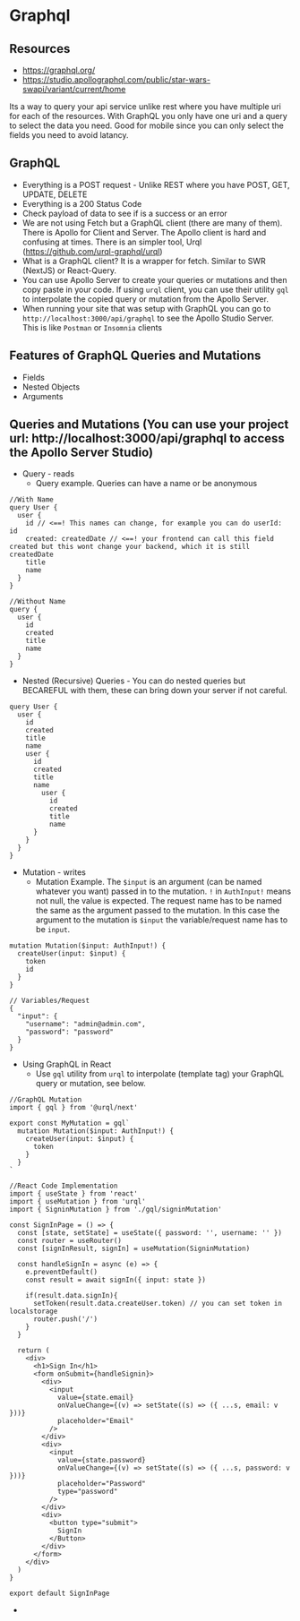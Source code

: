# Graphql

## Resources
+ https://graphql.org/
+ https://studio.apollographql.com/public/star-wars-swapi/variant/current/home

Its a way to query your api service unlike rest where you have multiple uri for each of the resources.  With GraphQL you only have one uri and a query to select the data you need. Good for mobile since you can only select the fields you need to avoid latancy. 

## GraphQL
+ Everything is a POST request - Unlike REST where you have POST, GET, UPDATE, DELETE
+ Everything is a 200 Status Code
+ Check payload of data to see if is a success or an error
+ We are not using Fetch but a GraphQL client (there are many of them).  There is Apollo for Client and Server.  The Apollo client is hard and confusing at times.  There is an simpler tool, Urql (https://github.com/urql-graphql/urql)
+ What is a GraphQL client? It is a wrapper for fetch. Similar to SWR (NextJS) or React-Query.
+ You can use Apollo Server to create your queries or mutations and then copy paste in your code.  If using `urql` client, you can use their utility `gql` to interpolate the copied query or mutation from the Apollo Server.
+ When running your site that was setup with GraphQL you can go to `http://localhost:3000/api/graphql` to see the Apollo Studio Server.  This is like `Postman` or `Insomnia` clients

## Features of GraphQL Queries and Mutations
- Fields
- Nested Objects
- Arguments

## Queries and Mutations (You can use your project url: http://localhost:3000/api/graphql to access the Apollo Server Studio)
+ Query - reads
  + Query example. Queries can have a name or be anonymous
```
//With Name
query User {
  user {
    id // <==! This names can change, for example you can do userId: id
    created: createdDate // <==! your frontend can call this field created but this wont change your backend, which it is still createdDate
    title
    name
  }
}

//Without Name
query {
  user {
    id
    created
    title
    name
  }
}
```
  + Nested (Recursive) Queries - You can do nested queries but BECAREFUL with them, these can bring down your server if not careful.
```
query User {
  user {
    id
    created
    title
    name
    user {
      id
      created
      title
      name
        user {
          id
          created
          title
          name
      }
    }
  }
}
```
+ Mutation - writes
  + Mutation Example. The `$input` is an argument (can be named whatever you want) passed in to the mutation. `!` in `AuthInput!` means not null, the value is expected.  The request name has to be named the same as the argument passed to the mutation.  In this case the argument to the mutation is `$input` the variable/request name has to be `input`.
```
mutation Mutation($input: AuthInput!) {
  createUser(input: $input) {
    token
    id
  }
}

// Variables/Request
{
  "input": {
    "username": "admin@admin.com",
    "password": "password"
  }
}
```
+ Using GraphQL in React
  + Use `gql` utility from `urql` to interpolate (template tag) your GraphQL query or mutation, see below.
```
//GraphQL Mutation
import { gql } from '@urql/next'

export const MyMutation = gql`
  mutation Mutation($input: AuthInput!) {
    createUser(input: $input) {
      token
    }
  }
`

//React Code Implementation
import { useState } from 'react'
import { useMutation } from 'urql'
import { SigninMutation } from './gql/signinMutation'

const SignInPage = () => {
  const [state, setState] = useState({ password: '', username: '' })
  const router = useRouter()
  const [signInResult, signIn] = useMutation(SigninMutation)

  const handleSignIn = async (e) => {
    e.preventDefault()
    const result = await signIn({ input: state })

    if(result.data.signIn){
      setToken(result.data.createUser.token) // you can set token in localstorage
      router.push('/')
    }
  }

  return (
    <div>
      <h1>Sign In</h1>
      <form onSubmit={handleSignin}>
        <div>
          <input
            value={state.email}
            onValueChange={(v) => setState((s) => ({ ...s, email: v }))}
            placeholder="Email"
          />
        </div>
        <div>
          <input
            value={state.password}
            onValueChange={(v) => setState((s) => ({ ...s, password: v }))}
            placeholder="Password"
            type="password"
          />
        </div>
        <div>
          <button type="submit">
            SignIn
          </Button>
        </div>
      </form>
    </div>
  )
}

export default SignInPage
```
  +
